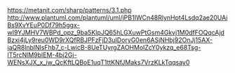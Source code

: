 https://metanit.com/sharp/patterns/3.1.php
http://www.plantuml.com/plantuml/uml/jPB1IWCn48RlynHpt4Lsdq2ae20UAiBs9XvYEuP0Df79h5ggx-wI9YJMHV7WBPd_opz_9ba5KIpJQ65hLGXuwPtGsm4Gkvj1M0dfFOQqcAjdBzxi4jLy9reu0WD9rXQfRBJPFzFjD3uIDoryG0en6ASjNHbj92OnJj15AX-iaQR8lnblNlsFhb7_c-LwicB-8UeTUyrgZAOHMolZcY0ykzq_e68Tsg-lT5rcNlM9blEM-4bj2Gj-WENsXJX_x_iw_QcKftLQBoE1uqT1ttKNfJMaks7VrzKLkTqqsay0